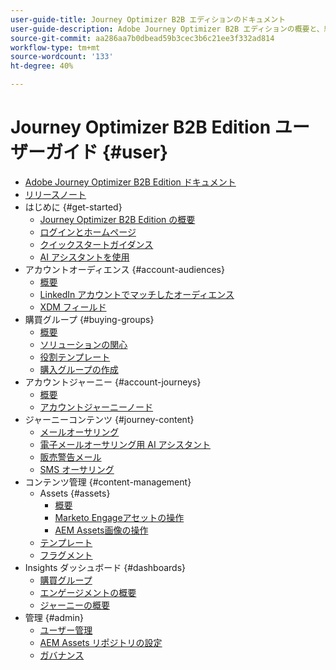 ```yaml
---
user-guide-title: Journey Optimizer B2B エディションのドキュメント
user-guide-description: Adobe Journey Optimizer B2B エディションの概要と、組み込みの生成 AI と業界最先端の自動化機能を使用して、アカウントと購買グループのジャーニーを調整する方法について説明します。
source-git-commit: aa286aa7b0dbead59b3cec3b6c21ee3f332ad814
workflow-type: tm+mt
source-wordcount: '133'
ht-degree: 40%

---
```



# Journey Optimizer B2B Edition ユーザーガイド {#user}

+ [Adobe Journey Optimizer B2B Edition ドキュメント](guide-overview.md)
+ [リリースノート](./release-notes/release-notes.md)
+ はじめに {#get-started}
   + [Journey Optimizer B2B Edition の概要](about-journey-optimizer-b2b-edition.md)
   + [ログインとホームページ](home-page.md)
   + [クイックスタートガイダンス](./start/get-started.md)
   + [AI アシスタントを使用](./start/ai-assistant.md)
+ アカウントオーディエンス {#account-audiences}
   + [概要](./audiences/account-audience-overview.md)
   + [LinkedIn アカウントでマッチしたオーディエンス](./data/linkedin-account-matched-audiences.md)
   + [XDM フィールド](./data/field-mapping.md)
+ 購買グループ {#buying-groups}
   + [概要](./buying-groups/buying-groups-overview.md)
   + [ソリューションの関心](./buying-groups/solution-interests.md)
   + [役割テンプレート](./buying-groups/buying-groups-role-templates.md)
   + [購入グループの作成](./buying-groups/buying-groups-create.md)
+ アカウントジャーニー {#account-journeys}
   + [概要](./journeys/journey-overview.md)
   + [アカウントジャーニーノード](./journeys/journey-nodes.md)
+ ジャーニーコンテンツ {#journey-content}
   + [メールオーサリング](./content/email-authoring.md)
   + [電子メールオーサリング用 AI アシスタント](./content/ai-assistant-emails.md)
   + [販売警告メール](./content/sales-alert-email.md)
   + [SMS オーサリング](./content/sms-authoring.md)
+ コンテンツ管理 {#content-management}
   + Assets {#assets}
      + [概要](./content/assets-overview.md)
      + [Marketo Engageアセットの操作](./content/marketo-engage-design-studio.md)
      + [AEM Assets画像の操作](./content/aem-assets.md)
   + [テンプレート](./content/email-templates.md)
   + [フラグメント](./content/fragments.md)
+ Insights ダッシュボード {#dashboards}
   + [購買グループ](./dashboards/buying-groups-dashboard.md)
   + [エンゲージメントの概要](./dashboards/engagement-dashboard.md)
   + [ジャーニーの概要](./dashboards/journeys-dashboard.md)
+ 管理 {#admin}
   + [ユーザー管理](./admin/user-management.md)
   + [AEM Assets リポジトリの設定](./admin/configure-aem-repositories.md)
   + [ガバナンス](./admin/governance.md)
